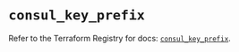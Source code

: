 # `consul_key_prefix`

Refer to the Terraform Registry for docs: [`consul_key_prefix`](https://registry.terraform.io/providers/hashicorp/consul/2.22.1/docs/resources/key_prefix).

